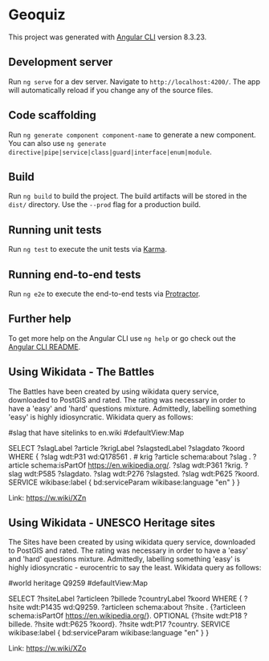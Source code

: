 # Geoquiz

This project was generated with [Angular CLI](https://github.com/angular/angular-cli) version 8.3.23.

## Development server

Run `ng serve` for a dev server. Navigate to `http://localhost:4200/`. The app will automatically reload if you change any of the source files.

## Code scaffolding

Run `ng generate component component-name` to generate a new component. You can also use `ng generate directive|pipe|service|class|guard|interface|enum|module`.

## Build

Run `ng build` to build the project. The build artifacts will be stored in the `dist/` directory. Use the `--prod` flag for a production build.

## Running unit tests

Run `ng test` to execute the unit tests via [Karma](https://karma-runner.github.io).

## Running end-to-end tests

Run `ng e2e` to execute the end-to-end tests via [Protractor](http://www.protractortest.org/).

## Further help

To get more help on the Angular CLI use `ng help` or go check out the [Angular CLI README](https://github.com/angular/angular-cli/blob/master/README.md).

## Using Wikidata - The Battles

The Battles have been created by using wikidata query service, downloaded to PostGIS and rated. The rating was necessary in order to have a 'easy' and 'hard' questions mixture. Admittedly, labelling something 'easy' is highly idiosyncratic. 
Wikidata query as follows:

#slag that have sitelinks to en.wiki
#defaultView:Map

SELECT ?slagLabel ?article ?krigLabel ?slagstedLabel ?slagdato ?koord WHERE {
  ?slag wdt:P31 wd:Q178561 . # krig
    ?article schema:about ?slag .
    ?article schema:isPartOf <https://en.wikipedia.org/>.
        ?slag wdt:P361 ?krig.
        ?slag wdt:P585 ?slagdato.
        ?slag wdt:P276 ?slagsted.
        ?slag wdt:P625 ?koord.
    SERVICE wikibase:label {
       bd:serviceParam wikibase:language "en"
    }
    }

Link: https://w.wiki/XZn

## Using Wikidata - UNESCO Heritage sites

The Sites have been created by using wikidata query service, downloaded to PostGIS and rated. The rating was necessary in order to have a 'easy' and 'hard' questions mixture. Admittedly, labelling something 'easy' is highly idiosyncratic - eurocentric to say the least.
Wikidata query as follows:

#world heritage Q9259
#defaultView:Map

SELECT ?hsiteLabel ?articleen ?billede ?countryLabel ?koord WHERE {
    ?hsite wdt:P1435 wd:Q9259.
    ?articleen schema:about ?hsite .
  {?articleen schema:isPartOf <https://en.wikipedia.org/>}.
  OPTIONAL {?hsite wdt:P18 ?billede.
  ?hsite wdt:P625 ?koord}.
    ?hsite wdt:P17 ?country.
   SERVICE wikibase:label {
       bd:serviceParam wikibase:language "en"
    }
}

Link: https://w.wiki/XZo
